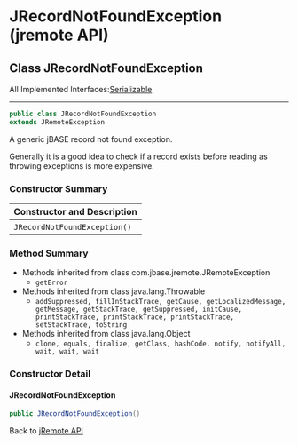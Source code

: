 # JRecordNotFoundException (jremote API)

<PageHeader />

## Class JRecordNotFoundException

All Implemented Interfaces:[Serializable](http://java.sun.com/j2se/1.5.0/docs/api/java/io/Serializable.html?is-external=true "class or interface in java.io")

* * *

```java
public class JRecordNotFoundException
extends JRemoteException
```

A generic jBASE record not found exception.

Generally it is a good idea to check if a record exists before reading as throwing exceptions is more expensive.

### Constructor Summary

| Constructor and Description |
| --- |
| `JRecordNotFoundException()`  |

### Method Summary

- Methods inherited from class com.jbase.jremote.JRemoteException
  - `getError`
- Methods inherited from class java.lang.Throwable
  - `addSuppressed, fillInStackTrace, getCause, getLocalizedMessage, getMessage, getStackTrace, getSuppressed, initCause, printStackTrace, printStackTrace, printStackTrace, setStackTrace, toString`
- Methods inherited from class java.lang.Object
  - `clone, equals, finalize, getClass, hashCode, notify, notifyAll, wait, wait, wait`

### Constructor Detail

#### JRecordNotFoundException

```java
public JRecordNotFoundException()
```

Back to [jRemote API](./../../README.md)
  
<PageFooter />
